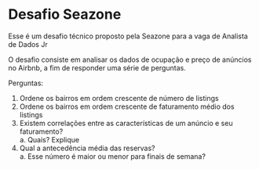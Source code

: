 # Desafio Seazone

Esse é um desafio técnico proposto pela Seazone para a vaga de Analista de Dados Jr

O desafio consiste em analisar os dados de ocupação e preço de anúncios no Airbnb, a fim de responder uma série de perguntas.

Perguntas:
1. Ordene os bairros em ordem crescente de número de listings
2. Ordene os bairros em ordem crescente de faturamento médio dos listings
3. Existem correlações entre as características de um anúncio e seu faturamento?
<br><t>a. Quais? Explique
4. Qual a antecedência média das reservas?
<br><t>a. Esse número é maior ou menor para finais de semana?
